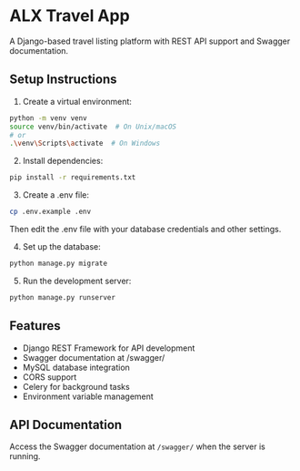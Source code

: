 # ALX Travel App

A Django-based travel listing platform with REST API support and Swagger documentation.

## Setup Instructions

1. Create a virtual environment:
```bash
python -m venv venv
source venv/bin/activate  # On Unix/macOS
# or
.\venv\Scripts\activate  # On Windows
```

2. Install dependencies:
```bash
pip install -r requirements.txt
```

3. Create a .env file:
```bash
cp .env.example .env
```
Then edit the .env file with your database credentials and other settings.

4. Set up the database:
```bash
python manage.py migrate
```

5. Run the development server:
```bash
python manage.py runserver
```

## Features

- Django REST Framework for API development
- Swagger documentation at /swagger/
- MySQL database integration
- CORS support
- Celery for background tasks
- Environment variable management

## API Documentation

Access the Swagger documentation at `/swagger/` when the server is running. 